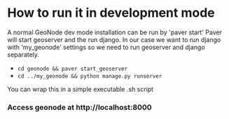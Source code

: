 # How to run it in development mode

A normal GeoNode dev mode installation can be run by 'paver start'
Paver will start geoserver and the run django. In our case we want to run django with 'my_geonode' settings so we need to run geoserver and django separately.

* `cd geonode && paver start_geoserver`
* `cd ../my_geonode && python manage.py runserver`

You can wrap this in a simple executable .sh script

### Access geonode at http://localhost:8000

